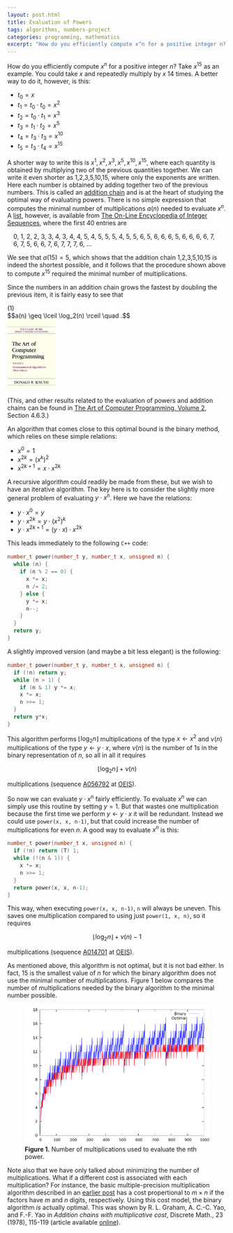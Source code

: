 ```yaml
---
layout: post.html
title: Evaluation of Powers
tags: algorithms, numbers-project
categories: programming, mathematics
excerpt: "How do you efficiently compute x^n for a positive integer n? Take x^{15} as an example. You could take x and repeatedly multiply by x 14 times. A better way to do it, however, is this: [...]"
---
```

How do you efficiently compute $x^n$ for a positive integer $n$? Take $x^{15}$ as an example. You could take $x$ and repeatedly multiply by $x$ 14 times. A better way to do it, however, is this:

*   $t_0=x$
*   $t_1=t_0 \cdot t_0 = x^2$
*   $t_2=t_0 \cdot t_1 = x^3$
*   $t_3=t_1 \cdot t_2 = x^5$
*   $t_4=t_3 \cdot t_3 = x^{10}$
*   $t_5=t_3 \cdot t_4 = x^{15}$

A shorter way to write this is $x^1,x^2,x^3,x^5,x^{10},x^{15}$, where each quantity is obtained by multiplying two of the previous quantities together. We can write it even shorter as 1,2,3,5,10,15, where only the exponents are written. Here each number is obtained by adding together two of the previous numbers. This is called an [addition chain](http://en.wikipedia.org/wiki/Addition_chain) and is at the heart of studying the optimal way of evaluating powers. There is no simple expression that computes the minimal number of multiplications $a(n)$ needed to evaluate $x$<sup>$n$</sup>. A [list](http://oeis.org/A003313), however, is available from [The On-Line Encyclopedia of Integer Sequences](http://oeis.org), where the first 40 entries are

<p style="padding: 0 1em;">0, 1, 2, 2, 3, 3, 4, 3, 4, 4, 5, 4, 5, 5, 5, 4, 5, 5, 6, 5, 6, 6, 6, 5, 6, 6, 6, 6, 7, 6, 7, 5, 6, 6, 7, 6, 7, 7, 7, 6, &#8230;</p>

We see that $a(15)=5$, which shows that the addition chain 1,2,3,5,10,15 is indeed the shortest possible, and it follows that the procedure shown above to compute $x^{15}$ required the minimal number of multiplications.

Since the numbers in an addition chain grows the fastest by doubling the previous item, it is fairly easy to see that

<div class="pull-right">(1)</div>
$$a(n) \geq \lceil \log_2(n) \rceil \quad .$$

<div class="pull-right"><a href="http://www.amazon.com/gp/product/0201896842?ie=UTF8&tag=sputsoft-20&linkCode=as2&camp=1789&creative=390957&creativeASIN=0201896842"><img src="/media/books/taocp2.jpg" alt=""></a></div>

(This, and other results related to the evaluation of powers and addition chains can be found in <a href="http://www.amazon.com/gp/product/0201896842?ie=UTF8&tag=sputsoft-20&linkCode=as2&camp=1789&creative=390957&creativeASIN=0201896842">The Art of Computer Programming, Volume 2</a>, Section 4.6.3.)

An algorithm that comes close to this optimal bound is the binary method, which relies on these simple relations:

*   $x^0 = 1$
*   $x^{2k} = (x^k)^2$
*   $x^{2k+1} = x \cdot x^{2k}$

A recursive algorithm could readily be made from these, but we wish to have an iterative algorithm. The key here is to consider the slightly more general problem of evaluating $y \cdot x^n$. Here we have the relations:

*   $y \cdot x^0 = y$
*   $y \cdot x^{2k} = y \cdot (x^2)^k$
*   $y \cdot x^{2k+1} = (y \cdot x) \cdot x^{2k}$

This leads immediately to the following `C++` code:

``` cpp
number_t power(number_t y, number_t x, unsigned n) {
  while (n) {
    if (n % 2 == 0) {
      x *= x;
      n /= 2;
    } else {
      y *= x;
      n--;
    }
  }
  return y;
}
```

A slightly improved version (and maybe a bit less elegant) is the following:

``` cpp
number_t power(number_t y, number_t x, unsigned n) {
  if (!n) return y;
  while (n > 1) {
    if (n & 1) y *= x;
    x *= x;
    n >>= 1;
  }
  return y*x;
}
```

This algorithm performs $\lfloor \log_2 n \rfloor$ multiplications of the type $x \leftarrow x^2$ and $\nu(n)$ multiplications of the type $y \leftarrow y \cdot x$, where $\nu(n)$ is the number of 1s in the binary representation of $n$, so all in all it requires

$$\lfloor \log_2 n \rfloor + \nu(n)$$

multiplications (sequence [A056792](http://oeis.org/A056792) at [OEIS](http://oeis.org)).

So now we can evaluate $y \cdot x^n$ fairly efficiently. To evaluate $x^n$ we can simply use this routine by setting $y=1$. But that wastes one multiplication because the first time we perform $y \leftarrow y \cdot x$ it will be redundant. Instead we could use `power(x, x, n-1)`, but that could increase the number of multiplications for even $n$. A good way to evaluate $x^n$ is this:

``` cpp
number_t power(number_t x, unsigned n) {
  if (!n) return (T) 1;
  while (!(n & 1)) {
    x *= x;
    n >>= 1;
  }
  return power(x, x, n-1);
}
```

This way, when executing `power(x, x, n-1)`, `n` will always be uneven. This saves one multiplication compared to using just `power(1, x, n)`, so it requires

$$\lfloor \log_2 n \rfloor + \nu(n) - 1$$

multiplications (sequence [A014701](http://oeis.org/A014701) at [OEIS](http://oeis.org)).

As mentioned above, this algorithm is not optimal, but it is not bad either. In fact, 15 is the smallest value of $n$ for which the binary algorithm does not use the minimal number of multiplications. Figure 1 below compares the number of multiplications needed by the binary algorithm to the minimal number possible.

<figure>
  <img src="/media/power.png" class="img-responsive" alt="Evaluation of powers">
  <figcaption><strong>Figure 1.</strong> Number of multiplications used to evaluate the nth power.</figcaption>
</figure>

Note also that we have only talked about minimizing the number of multiplications. What if a different cost is associated with each multiplication? For instance, the basic multiple-precision multiplication algorithm described in an [earlier post](/blog/2009/07/implementing-multiple-precision-arithmetic-part-1) has a cost propertional to $m \times n$ if the factors have $m$ and $n$ digits, respectively. Using this cost model, the binary algorithm *is* actually optimal. This was shown by R. L. Graham, A. C.-C. Yao, and F.-F. Yao in *Addition chains with multiplicative cost*, Discrete Math., 23 (1978), 115-119 (article available [online](http://www.math.ucsd.edu/~ronspubs/#78)).
